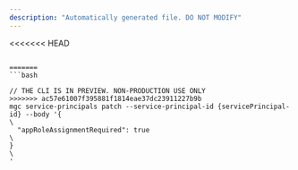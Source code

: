 ```yaml
---
description: "Automatically generated file. DO NOT MODIFY"
---
```


<<<<<<< HEAD
```cli

=======
```bash

// THE CLI IS IN PREVIEW. NON-PRODUCTION USE ONLY
>>>>>>> ac57e61007f395881f1814eae37dc23911227b9b
mgc service-principals patch --service-principal-id {servicePrincipal-id} --body '{\
  "appRoleAssignmentRequired": true\
}\
'

```